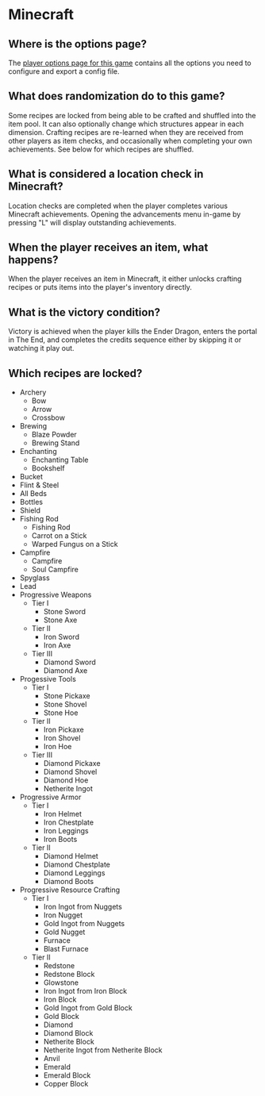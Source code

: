 # Minecraft

## Where is the options page?

The [player options page for this game](../player-options) contains all the options you need to configure and export a
config file.

## What does randomization do to this game?

Some recipes are locked from being able to be crafted and shuffled into the item pool. It can also optionally change which
structures appear in each dimension. Crafting recipes are re-learned when they are received from other players as item
checks, and occasionally when completing your own achievements. See below for which recipes are shuffled.

## What is considered a location check in Minecraft?

Location checks are completed when the player completes various Minecraft achievements. Opening the advancements menu
in-game by pressing "L" will display outstanding achievements.

## When the player receives an item, what happens?

When the player receives an item in Minecraft, it either unlocks crafting recipes or puts items into the player's
inventory directly.

## What is the victory condition?

Victory is achieved when the player kills the Ender Dragon, enters the portal in The End, and completes the credits
sequence either by skipping it or watching it play out.

## Which recipes are locked?

* Archery
    * Bow
    * Arrow
    * Crossbow
* Brewing
    * Blaze Powder
    * Brewing Stand
* Enchanting
    * Enchanting Table
    * Bookshelf
* Bucket
* Flint & Steel
* All Beds
* Bottles
* Shield
* Fishing Rod
    * Fishing Rod
    * Carrot on a Stick
    * Warped Fungus on a Stick
* Campfire
    * Campfire
    * Soul Campfire
* Spyglass
* Lead
* Progressive Weapons
    * Tier I
        * Stone Sword
        * Stone Axe
    * Tier II
        * Iron Sword
        * Iron Axe
    * Tier III
        * Diamond Sword
        * Diamond Axe
* Progessive Tools
    * Tier I
        * Stone Pickaxe
        * Stone Shovel
        * Stone Hoe
    * Tier II
        * Iron Pickaxe
        * Iron Shovel
        * Iron Hoe
    * Tier III
        * Diamond Pickaxe
        * Diamond Shovel
        * Diamond Hoe
        * Netherite Ingot
* Progressive Armor
    * Tier I
        * Iron Helmet
        * Iron Chestplate
        * Iron Leggings
        * Iron Boots
    * Tier II
        * Diamond Helmet
        * Diamond Chestplate
        * Diamond Leggings
        * Diamond Boots
* Progressive Resource Crafting
    * Tier I
        * Iron Ingot from Nuggets
        * Iron Nugget
        * Gold Ingot from Nuggets
        * Gold Nugget
        * Furnace
        * Blast Furnace
    * Tier II
        * Redstone
        * Redstone Block
        * Glowstone
        * Iron Ingot from Iron Block
        * Iron Block
        * Gold Ingot from Gold Block
        * Gold Block
        * Diamond
        * Diamond Block
        * Netherite Block
        * Netherite Ingot from Netherite Block
        * Anvil
        * Emerald
        * Emerald Block
        * Copper Block

